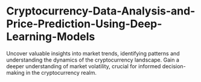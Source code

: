 # Cryptocurrency-Data-Analysis-and-Price-Prediction-Using-Deep-Learning-Models
Uncover valuable insights into market trends, identifying patterns and understanding the dynamics of the cryptocurrency landscape. Gain a deeper understanding of market volatility, crucial for informed decision-making in the cryptocurrency realm.
